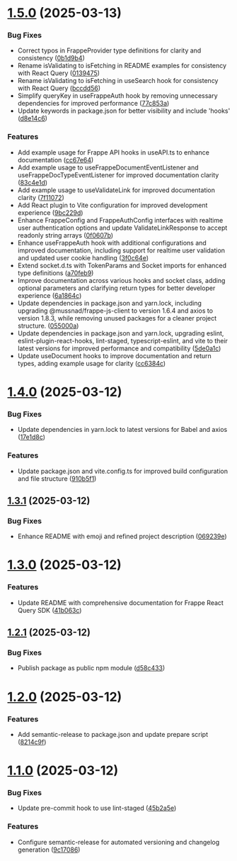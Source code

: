 # [1.5.0](https://github.com/mussnad/frappe-react-query/compare/v1.4.0...v1.5.0) (2025-03-13)

### Bug Fixes

- Correct typos in FrappeProvider type definitions for clarity and consistency ([0b1d9b4](https://github.com/mussnad/frappe-react-query/commit/0b1d9b4619c07cdab268a097987d7d437f020cbd))
- Rename isValidating to isFetching in README examples for consistency with React Query ([0139475](https://github.com/mussnad/frappe-react-query/commit/0139475a7c81bbd260743cdb4856afdd9a09d35d))
- Rename isValidating to isFetching in useSearch hook for consistency with React Query ([bccdd56](https://github.com/mussnad/frappe-react-query/commit/bccdd56861e14792db1b46dc116b55565c3158ff))
- Simplify queryKey in useFrappeAuth hook by removing unnecessary dependencies for improved performance ([77c853a](https://github.com/mussnad/frappe-react-query/commit/77c853a73602d4086113c8eeca64e1d99acee319))
- Update keywords in package.json for better visibility and include 'hooks' ([d8e14c6](https://github.com/mussnad/frappe-react-query/commit/d8e14c65234d24d5723beb5295c8bb9284ccee25))

### Features

- Add example usage for Frappe API hooks in useAPI.ts to enhance documentation ([cc67e64](https://github.com/mussnad/frappe-react-query/commit/cc67e645534a663f41d406808731870e2a3c41f6))
- Add example usage to useFrappeDocumentEventListener and useFrappeDocTypeEventListener for improved documentation clarity ([83c4e1d](https://github.com/mussnad/frappe-react-query/commit/83c4e1d1e77115c578b4a0bc6fcd77bc091aa523))
- Add example usage to useValidateLink for improved documentation clarity ([7f11072](https://github.com/mussnad/frappe-react-query/commit/7f11072e1d68df654833ffee9b212b8d4d582745))
- Add React plugin to Vite configuration for improved development experience ([9bc229d](https://github.com/mussnad/frappe-react-query/commit/9bc229d7c0132d7789c1b0628bddb33828c0cfed))
- Enhance FrappeConfig and FrappeAuthConfig interfaces with realtime user authentication options and update ValidateLinkResponse to accept readonly string arrays ([0f0607b](https://github.com/mussnad/frappe-react-query/commit/0f0607b61f93f48e52b9633127f741e59058638a))
- Enhance useFrappeAuth hook with additional configurations and improved documentation, including support for realtime user validation and updated user cookie handling ([3f0c64e](https://github.com/mussnad/frappe-react-query/commit/3f0c64e898f21df76a1f0d886ab4d63bf98b89a2))
- Extend socket.d.ts with TokenParams and Socket imports for enhanced type definitions ([a70feb9](https://github.com/mussnad/frappe-react-query/commit/a70feb95d0d216aeaae5d9c76f03e8137ae93b52))
- Improve documentation across various hooks and socket class, adding optional parameters and clarifying return types for better developer experience ([6a1864c](https://github.com/mussnad/frappe-react-query/commit/6a1864cee90dc480934b2e78574e976c4956ea8e))
- Update dependencies in package.json and yarn.lock, including upgrading @mussnad/frappe-js-client to version 1.6.4 and axios to version 1.8.3, while removing unused packages for a cleaner project structure. ([055000a](https://github.com/mussnad/frappe-react-query/commit/055000a05efbcdc3d963e122a66c1d74fdae5809))
- Update dependencies in package.json and yarn.lock, upgrading eslint, eslint-plugin-react-hooks, lint-staged, typescript-eslint, and vite to their latest versions for improved performance and compatibility ([5de0a1c](https://github.com/mussnad/frappe-react-query/commit/5de0a1c66b337f9972882ca44883f3b7fd3a31d5))
- Update useDocument hooks to improve documentation and return types, adding example usage for clarity ([cc6384c](https://github.com/mussnad/frappe-react-query/commit/cc6384cf622a4a64f60345039827b95b35781ef5))

# [1.4.0](https://github.com/mussnad/frappe-react-query/compare/v1.3.1...v1.4.0) (2025-03-12)

### Bug Fixes

- Update dependencies in yarn.lock to latest versions for Babel and axios ([17e1d8c](https://github.com/mussnad/frappe-react-query/commit/17e1d8c651acb19566e10ea6d54ab5a8f348084f))

### Features

- Update package.json and vite.config.ts for improved build configuration and file structure ([910b5f1](https://github.com/mussnad/frappe-react-query/commit/910b5f1724c362ada0bdafb968c9c31f4e9490f8))

## [1.3.1](https://github.com/mussnad/frappe-react-query/compare/v1.3.0...v1.3.1) (2025-03-12)

### Bug Fixes

- Enhance README with emoji and refined project description ([069239e](https://github.com/mussnad/frappe-react-query/commit/069239e0b2beb51886749668396bf5597b152a79))

# [1.3.0](https://github.com/mussnad/frappe-react-query/compare/v1.2.1...v1.3.0) (2025-03-12)

### Features

- Update README with comprehensive documentation for Frappe React Query SDK ([41b063c](https://github.com/mussnad/frappe-react-query/commit/41b063cd8e792e81e15689370cccb0c753d68446))

## [1.2.1](https://github.com/mussnad/frappe-react-query/compare/v1.2.0...v1.2.1) (2025-03-12)

### Bug Fixes

- Publish package as public npm module ([d58c433](https://github.com/mussnad/frappe-react-query/commit/d58c433385b44390541725b14792ccea68185959))

# [1.2.0](https://github.com/mussnad/frappe-react-query/compare/v1.1.0...v1.2.0) (2025-03-12)

### Features

- Add semantic-release to package.json and update prepare script ([8214c9f](https://github.com/mussnad/frappe-react-query/commit/8214c9fab12f33d099211a8001977e984d7ac72f))

# [1.1.0](https://github.com/mussnad/frappe-react-query/compare/v1.0.2...v1.1.0) (2025-03-12)

### Bug Fixes

- Update pre-commit hook to use lint-staged ([45b2a5e](https://github.com/mussnad/frappe-react-query/commit/45b2a5e8ef0b7511422620a95d743a03df40fe8c))

### Features

- Configure semantic-release for automated versioning and changelog generation ([9c17086](https://github.com/mussnad/frappe-react-query/commit/9c170865f64046b2d9498b06a6bab7137246b376))
